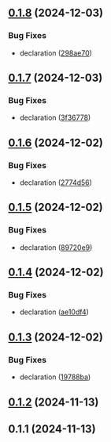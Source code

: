 

## [0.1.8](https://github.com/cauldyclark15/react-native-jc-text-display/compare/v0.1.7...v0.1.8) (2024-12-03)


### Bug Fixes

* declaration ([298ae70](https://github.com/cauldyclark15/react-native-jc-text-display/commit/298ae70f3f2022e01f4292ff7c52bc3a7704c0c7))

## [0.1.7](https://github.com/cauldyclark15/react-native-jc-text-display/compare/v0.1.6...v0.1.7) (2024-12-03)


### Bug Fixes

* declaration ([3f36778](https://github.com/cauldyclark15/react-native-jc-text-display/commit/3f367782cfec9ee60ef377109582d2cb3ccc241e))

## [0.1.6](https://github.com/cauldyclark15/react-native-jc-text-display/compare/v0.1.5...v0.1.6) (2024-12-02)


### Bug Fixes

* declaration ([2774d56](https://github.com/cauldyclark15/react-native-jc-text-display/commit/2774d56787e14a48dba001567ebccb55a2f78f03))

## [0.1.5](https://github.com/cauldyclark15/react-native-jc-text-display/compare/v0.1.4...v0.1.5) (2024-12-02)


### Bug Fixes

* declaration ([89720e9](https://github.com/cauldyclark15/react-native-jc-text-display/commit/89720e9355f1a53ca6f9c8f4060c47b75cf4ca63))

## [0.1.4](https://github.com/cauldyclark15/react-native-jc-text-display/compare/v0.1.3...v0.1.4) (2024-12-02)


### Bug Fixes

* declaration ([ae10df4](https://github.com/cauldyclark15/react-native-jc-text-display/commit/ae10df4a244e633a68dcd63229fcff32f2f5ee83))

## [0.1.3](https://github.com/cauldyclark15/react-native-jc-text-display/compare/v0.1.2...v0.1.3) (2024-12-02)


### Bug Fixes

* declaration ([19788ba](https://github.com/cauldyclark15/react-native-jc-text-display/commit/19788ba1a9d44c60bd0157df2f34f54074c275d3))

## [0.1.2](https://github.com/cauldyclark15/react-native-jc-text-display/compare/v0.1.1...v0.1.2) (2024-11-13)

## 0.1.1 (2024-11-13)
